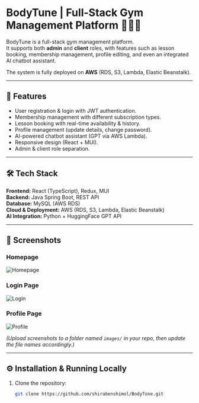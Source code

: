 # BodyTune | Full-Stack Gym Management Platform 🏋️‍♀️💪

BodyTune is a full-stack gym management platform.  
It supports both **admin** and **client** roles, with features such as lesson booking, membership management, profile editing, and even an integrated AI chatbot assistant.  

The system is fully deployed on **AWS** (RDS, S3, Lambda, Elastic Beanstalk).

---

## 🚀 Features
- User registration & login with JWT authentication.
- Membership management with different subscription types.
- Lesson booking with real-time availability & history.
- Profile management (update details, change password).
- AI-powered chatbot assistant (GPT via AWS Lambda).
- Responsive design (React + MUI).
- Admin & client role separation.

---

## 🛠️ Tech Stack
**Frontend:** React (TypeScript), Redux, MUI  
**Backend:** Java Spring Boot, REST API  
**Database:** MySQL (AWS RDS)  
**Cloud & Deployment:** AWS (RDS, S3, Lambda, Elastic Beanstalk)  
**AI Integration:** Python + HuggingFace GPT API  

---

## 📸 Screenshots

### Homepage
![Homepage](https://github.com/user-attachments/assets/8e26dc... )

### Login Page
![Login](images/login.png)

### Profile Page
![Profile](images/profile.png)

*(Upload screenshots to a folder named `images/` in your repo, then update the file names accordingly.)*

---

## ⚙️ Installation & Running Locally

1. Clone the repository:
   ```bash
   git clone https://github.com/shirabenshimol/BodyTone.git
